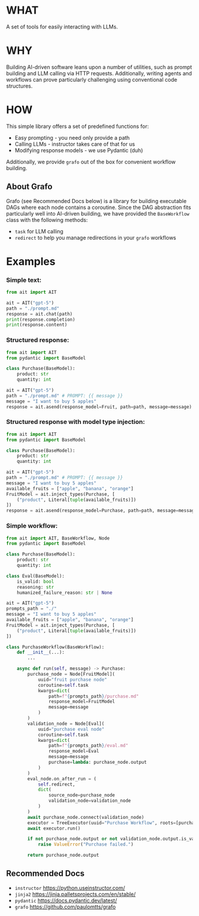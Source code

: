 # WHAT
A set of tools for easily interacting with LLMs.

# WHY
Building AI-driven software leans upon a number of utilities, such as prompt building and LLM calling via HTTP requests. Additionally, writing agents and workflows can prove particularly challenging using conventional code structures.

# HOW
This simple library offers a set of predefined functions for:
- Easy prompting - you need only provide a path
- Calling LLMs - instructor takes care of that for us
- Modifying response models - we use Pydantic (duh)

Additionally, we provide `grafo` out of the box for convenient workflow building.

## About Grafo
Grafo (see Recommended Docs below) is a library for building executable DAGs where each node contains a coroutine. Since the DAG abstraction fits particularly well into AI-driven building, we have provided the `BaseWorkflow` class with the following methods:
- `task` for LLM calling
- `redirect` to help you manage redirections in your `grafo` workflows

# Examples
### Simple text:
```python
from ait import AIT

ait = AIT("gpt-5")
path = "./prompt.md"
response = ait.chat(path)
print(response.completion)
print(response.content)
```

### Structured response:
```python
from ait import AIT
from pydantic import BaseModel

class Purchase(BaseModel):
    product: str
    quantity: int

ait = AIT("gpt-5")
path = "./prompt.md" # PROMPT: {{ message }}
message = "I want to buy 5 apples"
response = ait.asend(response_model=Fruit, path=path, message=message)
```

### Structured response with model type injection:
```python
from ait import AIT
from pydantic import BaseModel

class Purchase(BaseModel):
    product: str
    quantity: int

ait = AIT("gpt-5")
path = "./prompt.md" # PROMPT: {{ message }}
message = "I want to buy 5 apples"
available_fruits = ["apple", "banana", "orange"]
FruitModel = ait.inject_types(Purchase, [
    ("product", Literal[tuple(available_fruits)])
])
response = ait.asend(response_model=Purchase, path=path, message=message)
```

### Simple workflow:
```python
from ait import AIT, BaseWorkflow, Node
from pydantic import BaseModel

class Purchase(BaseModel):
    product: str
    quantity: int

class Eval(BaseModel):
    is_valid: bool
    reasoning: str
    humanized_failure_reason: str | None

ait = AIT("gpt-5")
prompts_path = "./"
message = "I want to buy 5 apples"
available_fruits = ["apple", "banana", "orange"]
FruitModel = ait.inject_types(Purchase, [
    ("product", Literal[tuple(available_fruits)])
])

class PurchaseWorkflow(BaseWorkflow):
    def __init__(...):
        ...

    async def run(self, message) -> Purchase:
        purchase_node = Node[FruitModel](
            uuid="fruit purchase node"
            coroutine=self.task
            kwargs=dict(
                path=f"{prompts_path}/purchase.md"
                response_model=FruitModel
                message=message
            )
        )
        validation_node = Node[Eval](
            uuid="purchase eval node"
            coroutine=self.task
            kwargs=dict(
                path=f"{prompts_path}/eval.md"
                response_model=Eval
                message=message
                purchase=lambda: purchase_node.output
            )
        )
        eval_node.on_after_run = (
            self.redirect,
            dict(
                source_node=purchase_node
                validation_node=validation_node
            )
        )
        await purchase_node.connect(validation_node)
        executor = TreeExecutor(uuid="Purchase Workflow", roots=[purchase_node])
        await executor.run()

        if not purchase_node.output or not validation_node.output.is_valid:
            raise ValueError("Purchase failed.")

        return purchase_node.output
```

## Recommended Docs
- `instructor` https://python.useinstructor.com/
- `jinja2` https://jinja.palletsprojects.com/en/stable/
- `pydantic` https://docs.pydantic.dev/latest/
- `grafo` https://github.com/paulomtts/grafo